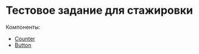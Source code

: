 # Тестовое задание для стажировки

Компоненты:
- [Counter](./src/components/Counter.tsx)
- [Button](./src/components/Button.tsx)